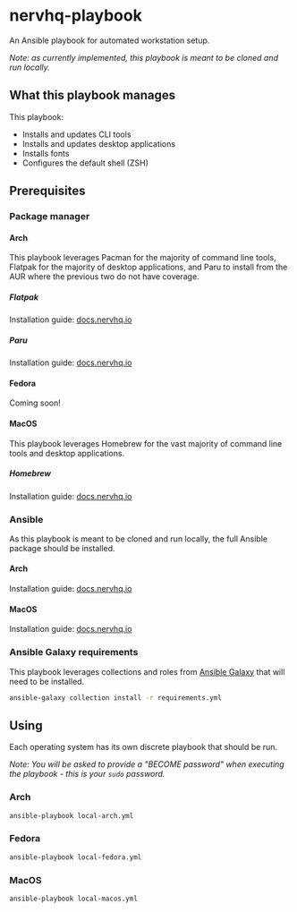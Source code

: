 # nervhq-playbook

An Ansible playbook for automated workstation setup.

_Note: as currently implemented, this playbook is meant to be cloned and run locally._

## What this playbook manages

This playbook:

- Installs and updates CLI tools
- Installs and updates desktop applications
- Installs fonts
- Configures the default shell (ZSH)

## Prerequisites

### Package manager

#### Arch

This playbook leverages Pacman for the majority of command line tools, Flatpak for the majority of desktop applications, and Paru to install from the AUR where the previous two do not have coverage.

##### Flatpak

Installation guide: [docs.nervhq.io](https://docs.nervhq.io/projects/homelab/NERV-HQ/Arch+workstation+setup/Steps/1.1+-+Install+Flatpak+-+Desktop+application+package+manager)

##### Paru

Installation guide: [docs.nervhq.io](<https://docs.nervhq.io/projects/homelab/NERV-HQ/Arch+workstation+setup/Steps/1.2+-+Install+Paru+-+Arch+User+Repository+(AUR)+helper>)

#### Fedora

Coming soon!

#### MacOS

This playbook leverages Homebrew for the vast majority of command line tools and desktop applications.

##### Homebrew

Installation guide: [docs.nervhq.io](https://docs.nervhq.io/projects/homelab/NERV-HQ/MacOS+workstation+setup/Steps/1.1+-+Install+Homebrew+-+Package+manager)

### Ansible

As this playbook is meant to be cloned and run locally, the full Ansible package should be installed.

#### Arch

Installation guide: [docs.nervhq.io](https://docs.nervhq.io/projects/homelab/NERV-HQ/Arch+workstation+setup/Steps/1.3+-+Install+Ansible+-+configuration+manager)

#### MacOS

Installation guide: [docs.nervhq.io](https://docs.nervhq.io/projects/homelab/NERV-HQ/MacOS+workstation+setup/Steps/1.2+-+Install+Ansible+-+Configuration+manager)

### Ansible Galaxy requirements

This playbook leverages collections and roles from [Ansible Galaxy](https://galaxy.ansible.com/ui/) that will need to be installed.

```sh
ansible-galaxy collection install -r requirements.yml
```

## Using

Each operating system has its own discrete playbook that should be run.

_Note: You will be asked to provide a "BECOME password" when executing the playbook - this is your `sudo` password._

### Arch

```sh
ansible-playbook local-arch.yml
```

### Fedora

```sh
ansible-playbook local-fedora.yml
```

### MacOS

```sh
ansible-playbook local-macos.yml
```
